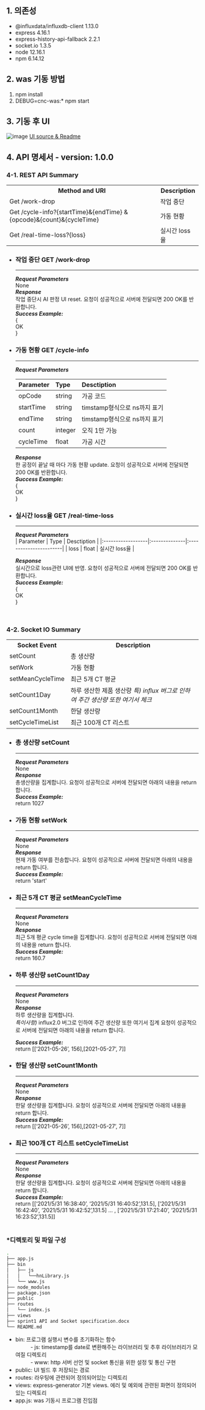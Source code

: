 ## 1. 의존성
* @influxdata/influxdb-client 1.13.0
* express 4.16.1
* express-history-api-fallback 2.2.1
* socket.io 1.3.5
* node 12.16.1
* npm 6.14.12 
## 2. was 기동 방법
1. npm install
2. DEBUG=cnc-was:* npm start
## 3. 기동 후 UI
![image](https://user-images.githubusercontent.com/33340094/120166343-706b4480-c237-11eb-9c4f-a90f2482d979.png)
[UI source & Readme](https://github.com/yeji3999/cncPrj/tree/sprint1)

## 4. API 명세서 - version: 1.0.0  
<h3>4-1. REST API Summary  </h3>
<table>
    <tr>
        <th>Method and URI</th>
        <th>Description</th>
    </tr>
    <tr>
        <td>Get /work-drop</td>
        <td>작업 중단</td>
    </tr>
    <tr>
        <td>Get /cycle-info?{startTime}&{endTime} &{opcode}&{count}&{cycleTime}</td>
        <td>가동 현황</td>
    </tr>
    <tr>
        <td>Get /real-time-loss?{loss}</td>
        <td>실시간 loss율</td>
    </tr>
</table>

* ### 작업 중단 GET /work-drop
    ---

    ***Request Parameters***  
    None  
    ***Response***  
    작업 중단시 AI 판정 UI reset. 요청이 성공적으로 서버에 전달되면 200 OK를 반환합니다.  
    ***Success Example:***  
    {  
    OK  
    }  
* ### 가동 현황 GET /cycle-info</h3>
    ---

    ***Request Parameters***  

    |     Parameter    |     Type       |     Desctiption                       |
    |:------------------|:----------------|:---------------------------------------|
    |     opCode       |     string     |     가공 코드                         |
    |     startTime    |     string     |     timstamp형식으로 ns까지   표기    |
    |     endTime      |     string     |     timstamp형식으로 ns까지 표기      |
    |     count        |     integer    |     오직 1만 가능                     |
    |     cycleTime    |     float      |     가공 시간                         |  

    ***Response***  
    한 공정이 끝날 때 마다 가동 현황 update. 요청이 성공적으로 서버에 전달되면 200 OK를 반환합니다.  
    ***Success Example:***  
    {  
    OK  
    }  
* ### 실시간 loss율 GET /real-time-loss
    ---

    ***Request Parameters***  
    |     Parameter    |     Type     |     Desctiption       |
    |:------------------|:--------------|:-----------------------|
    |     loss         |     float    |      실시간 loss율    |  

    ***Response***  
    실시간으로 loss관련 UI에 반영. 요청이 성공적으로 서버에 전달되면 200 OK를 반환합니다.  
    ***Success Example:***  
    {  
    OK  
    }  
<br/>

### 4-2. Socket IO Summary

<table>
    <tr>
        <th>Socket Event</th><th>Description</th>
    </tr>
    <tr>
        <td>setCount</td>
        <td>총 생산량</td>
    </tr>
    <tr>
        <td>setWork</td>
        <td>가동 현황</td>
    </tr>
    <tr>
        <td>setMeanCycleTime</td>
        <td>최근 5개 CT 평균</td>
    </tr>
    <tr>
        <td>setCount1Day</td>
        <td>하루 생산한 제품 생산량 <I>특) influx 버그로 인하여 주간 생산량 또한 여기서 체크</I></td>
    </tr>
    <tr>
        <td>setCount1Month</td>
        <td>한달 생산량</td>
    </tr>
    <tr>
        <td>setCycleTimeList</td>
        <td>최근 100개 CT 리스트</td>
    </tr>
</table>

* ### 총 생산량 setCount
     ---

    ***Request Parameters***  
    None  
    ***Response***  
    총생산량을 집계합니다. 요청이 성공적으로 서버에 전달되면 아래의 내용을 return 합니다.   
    ***Success Example:***  
    return 1027 
* ### 가동 현황 setWork
    ---

    ***Request Parameters***  
    None  
    ***Response***  
    현재 가동 여부를 전송합니다. 요청이 성공적으로 서버에 전달되면 아래의 내용을 return 합니다.   
    ***Success Example:***  
    return 'start' 
* ### 최근 5개 CT 평균 setMeanCycleTime
    ---

    ***Request Parameters***  
    None  
    ***Response***  
    최근 5개 평균 cycle time을 집계합니다. 요청이 성공적으로 서버에 전달되면 아래의 내용을 return 합니다.   
    ***Success Example:***  
    return 160.7 

* ### 하루 생산량 setCount1Day
    ---

    ***Request Parameters***  
    None  
    ***Response***  
    하루 생산량을 집계합니다.  
    *특이사항)* influx2.0 버그로 인하여 주간 생산량 또한 여기서 집계
    요청이 성공적으로 서버에 전달되면 아래의 내용을 return 합니다.

    ***Success Example:***  
    return [[‘2021-05-26’, 156],[2021-05-27’, 7]] 
* ### 한달 생산량 setCount1Month
    ---

    ***Request Parameters***  
    None  
    ***Response***  
    한달 생산량을 집계합니다. 요청이 성공적으로 서버에 전달되면 아래의 내용을 return 합니다.   
    ***Success Example:***  
    return [[‘2021-05-26’, 156],[2021-05-27’, 7]]
* ### 최근 100개 CT 리스트 setCycleTimeList
    ---

    ***Request Parameters***  
    None  
    ***Response***  
    한달 생산량을 집계합니다. 요청이 성공적으로 서버에 전달되면 아래의 내용을 return 합니다.  
    ***Success Example:***  
    return [[‘2021/5/31 16:38:40’, ‘2021/5/31 16:40:52’,131.5], [‘2021/5/31 16:42:40’, ‘2021/5/31 16:42:52’,131.5] … , [‘2021/5/31 17:21:40’, ‘2021/5/31 16:23:52’,131.5]] 
<br/><br/>

### *디렉토리 및 파일 구성

```bash
.
├── app.js
├── bin
│   ├── js
│   │   └──hnLibrary.js
│   └── www.js
├── node_modules
├── package.json
├── public
├── routes
│   └── index.js
├── views
├── sprint1 API and Socket specification.docx
└── README.md
```

* bin: 프로그램 실행시 변수를 초기화하는 함수<br>
&nbsp;&nbsp;&nbsp;&nbsp;&nbsp;&nbsp;&nbsp;&nbsp;&nbsp;&nbsp;- js: timestamp를 date로 변환해주는 라이브러리 및 추후 라이브러리가 모여질 디렉토리<br>
&nbsp;&nbsp;&nbsp;&nbsp;&nbsp;&nbsp;&nbsp;&nbsp;&nbsp;&nbsp;- www: http 서버 선언 및 socket 통신을 위한 설정 및 통신 구현<br>
* public: UI 빌드 후 저장되는 경로
* routes: 라우팅에 관련되어 정의되어있는 디렉토리
* views: express-generator 기본 views. 에러 및 예외에 관련된 화면이 정의되어있는 디렉토리
* app.js: was 기동시 프로그램 진입점
